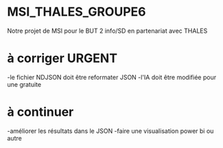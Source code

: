 # MSI_THALES_GROUPE6
Notre projet de MSI pour le BUT 2 info/SD en partenariat avec THALES

# à corriger URGENT
-le fichier NDJSON doit être reformater JSON
-l'IA doit être modifiée pour une gratuite

# à continuer
-améliorer les résultats dans le JSON
-faire une visualisation power bi ou autre
